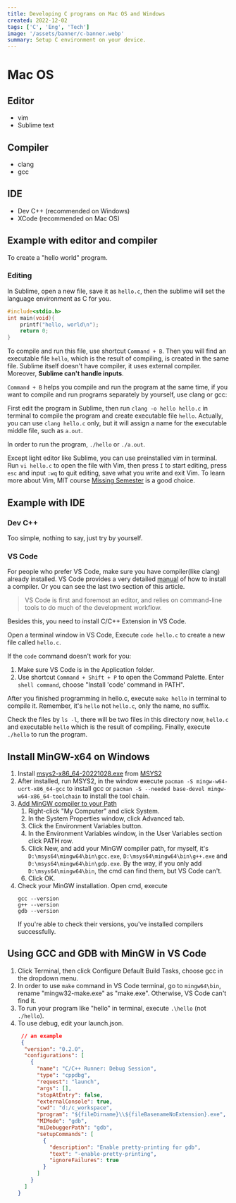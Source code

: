 ```yaml
---
title: Developing C programs on Mac OS and Windows
created: 2022-12-02
tags: ['C', 'Eng', 'Tech']
image: '/assets/banner/c-banner.webp'
summary: Setup C environment on your device.
---
```


# Mac OS
## Editor
- vim
- Sublime text
## Compiler
- clang
- gcc
## IDE
- Dev C++ (recommended on Windows)
- XCode (recommended on Mac OS)


## Example with editor and compiler
To create a "hello world" program.
### Editing
In Sublime, open a new file, save it as `hello.c`, then the sublime will set the language environment as C for you.
```c
#include<stdio.h>
int main(void){
    printf("hello, world\n");
    return 0;
}
```
To compile and run this file, use shortcut `Command + B`. Then you will find an executable file `hello`, which is the result of compiling, is created in the same file.
Sublime itself doesn't have compiler, it uses external compiler. Moreover, **Sublime can't handle inputs**.

`Command + B` helps you compile and run the program at the same time, if you want to compile and run programs separately by yourself, use clang or gcc:

First edit the program in Sublime, then run `clang -o hello hello.c` in terminal to compile the program and create executable file `hello`. Actually, you can use `clang hello.c` only, but it will assign a name for the executable middle file, such as `a.out`.

In order to run the program, `./hello` or `./a.out`.

Except light editor like Sublime, you can use preinstalled vim in terminal. Run `vi hello.c` to open the file with Vim, then press `I` to start editing, press `esc` and input `:wq` to quit editing, save what you write and exit Vim.
To learn more about Vim, MIT course [Missing Semester](https://missing.csail.mit.edu/2020/editors/) is a good choice.

## Example with IDE
### Dev C++
Too simple, nothing to say, just try by yourself.
### VS Code
For people who prefer VS Code, make sure you have compiler(like clang) already installed. VS Code provides a very detailed [manual](https://code.visualstudio.com/docs/languages/cpp#_install-a-compiler) of how to install a compiler. Or you can see the last two section of this article.
> VS Code is first and foremost an editor, and relies on command-line tools to do much of the development workflow.

Besides this, you need to install C/C++ Extension in VS Code.

Open a terminal window in VS Code, Execute `code hello.c` to create a new file called `hello.c`.

If the `code` command doesn't work for you:
1. Make sure VS Code is in the Application folder.
2. Use shortcut `Command + Shift + P` to open the Command Palette. Enter `shell command`, choose "Install 'code' command in PATH".

After you finished programming in hello.c, execute `make hello` in terminal to compile it. Remember, it's `hello` not `hello.c`, only the name, no suffix.

Check the files by `ls -l`, there will be two files in this directory now, `hello.c` and executable `hello` which is the result of compiling. Finally, execute `./hello` to run the program.

## Install MinGW-x64 on Windows
1. Install [msys2-x86_64-20221028.exe](https://github.com/msys2/msys2-installer/releases/download/2022-10-28/msys2-x86_64-20221028.exe) from [MSYS2](https://www.msys2.org/#installation)
2. After installed, run MSYS2, in the window execute `pacman -S mingw-w64-ucrt-x86_64-gcc` to install gcc or `pacman -S --needed base-devel mingw-w64-x86_64-toolchain` to install the tool chain.
3. [Add MinGW compiler to your Path](https://stackoverflow.com/questions/5733220/how-do-i-add-the-mingw-bin-directory-to-my-system-path)
   1. Right-click "My Computer" and click System.
   2. In the System Properties window, click Advanced tab.
   3. Click the Environment Variables button. 
   4. In the Environment Variables window, in the User Variables section click PATH row. 
   5. Click New, and add your MinGW compiler path, for myself, it's `D:\msys64\mingw64\bin\gcc.exe`, `D:\msys64\mingw64\bin\g++.exe` and `D:\msys64\mingw64\bin\gdp.exe`. By the way, if you only add `D:\msys64\mingw64\bin`, the cmd can find them, but VS Code can't.
   6. Click OK. 
4. Check your MinGW installation. Open cmd, execute 
    ```shell
    gcc --version
    g++ --version
    gdb --version
    ```
   If you're able to check their versions, you've installed compilers successfully.
## Using GCC and GDB with MinGW in VS Code
1. Click Terminal, then click Configure Default Build Tasks, choose gcc in the dropdown menu.
2. In order to use `make` command in VS Code terminal, go to `mingw64\bin`, rename "mingw32-make.exe" as "make.exe". Otherwise, VS Code can't find it.
3. To run your program like "hello" in terminal, execute `.\hello` (not `./hello`).
4. To use debug, edit your launch.json.
   ```json
    // an example
    {
     "version": "0.2.0",
     "configurations": [
       {
         "name": "C/C++ Runner: Debug Session",
         "type": "cppdbg",
         "request": "launch",
         "args": [],
         "stopAtEntry": false,
         "externalConsole": true,
         "cwd": "d:/c_workspace",
         "program": "${fileDirname}\\${fileBasenameNoExtension}.exe",
         "MIMode": "gdb",
         "miDebuggerPath": "gdb",
         "setupCommands": [
           {
             "description": "Enable pretty-printing for gdb",
             "text": "-enable-pretty-printing",
             "ignoreFailures": true
           }
         ]
       }
     ]
   }
   ```
